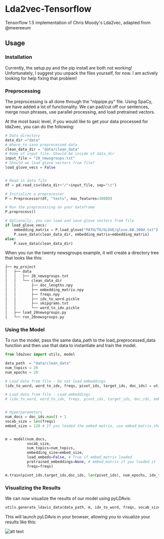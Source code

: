 # Lda2vec-Tensorflow
Tensorflow 1.5 implementation of Chris Moody's Lda2vec, adapted from @meereeum

## Usage
### Installation
Currently, the setup.py and the pip install are both not working!
Unfortunately, I suggest you unpack the files yourself, for now.
I am actively looking for help fixing that problem!
### Preprocessing

The preprocessing is all done through the "nlppipe.py" file. Using SpaCy,
we have added a lot of functionality. We can pad/cut off our sentences,
merge noun phrases, use parallel processing, and load pretrained vectors.

At the most basic level, if you would like to get your data processed for lda2vec,
you can do the following:

```python
# Data directory
data_dir ="data"
# Where to save preprocessed data
clean_data_dir = "data/clean_data"
# Name of input file. Should be inside of data_dir
input_file = "20_newsgroups.txt"
# Should we load glove vectors from file?
load_glove_vecs = False


# Read in data file
df = pd.read_csv(data_dir+"/"+input_file, sep="\t")

# Initialize a preprocessor
P = Preprocessor(df, "texts", max_features=30000)

# Run the preprocessing on your dataframe
P.preprocess()

# Optionally, you can load and save glove vectors from file
if load_glove_vecs:
    embedding_matrix = P.load_glove("PATH/TO/GLOVE/glove.6B.300d.txt")
    P.save_data(clean_data_dir, embedding_matrix=embedding_matrix)
else:
    P.save_data(clean_data_dir)
```

When you run the twenty newsgroups example, it will create a directory tree that looks like this:
```bash
├── my_project
│   ├── data
│   │   ├── 20_newsgroups.txt
│   │   └── clean_data_dir
│   │       ├── doc_lengths.npy
│   │       ├── embedding_matrix.npy
│   │       ├── freqs.npy
│   │       ├── idx_to_word.pickle
│   │       ├── skipgrams.txt
│   │       └── word_to_idx.pickle
│   ├── load_20newsgroups.py
│   └── run_20newsgroups.py
```

### Using the Model

To run the model, pass the same data_path to the
load_preprocessed_data function and then use that data to instantiate and train the model.

```python
from lda2vec import utils, model

data_path  = "data/clean_data"
num_topics = 20
num_epochs = 20

# Load data from file - Do not load embeddings
(idx_to_word, word_to_idx, freqs, pivot_ids, target_ids, doc_ids) = utils.load_preprocessed_data(data_path)

# Load data from file - Load embeddings
# (idx_to_word, word_to_idx, freqs, pivot_ids, target_ids, doc_ids, embed_matrix) = utils.load_preprocessed_data(data_path, load_embed_matrix=True)


# Hyperparameters
num_docs = doc_ids.max() + 1
vocab_size = len(freqs)
embed_size = 128 # If you loaded the embed matrix, use embed_matrix.shape[1]


m = model(num_docs,
          vocab_size,
          num_topics=num_topics,
          embedding_size=embed_size,
          load_embeds=False, # True if embed_matrix loaded
          pretrained_embeddings=None, # embed_matrix if you loaded it
          freqs=freqs)

m.train(pivot_ids,target_ids,doc_ids, len(pivot_ids), num_epochs, idx_to_word=idx_to_word,  switch_loss_epoch=5)```
```

### Visualizing the Results
We can now visualize the results of our model using pyLDAvis:
```python
utils.generate_ldavis_data(data_path, m, idx_to_word, freqs, vocab_size)
```
This will launch pyLDAvis in your browser, allowing you to visualize your results like this:

![alt text](https://github.com/nateraw/Lda2vec-Tensorflow/blob/master/pyLDAvis_results.png)

